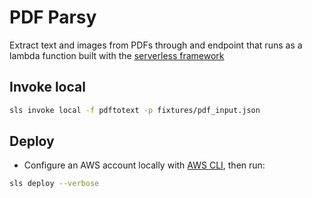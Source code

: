 # PDF Parsy

Extract text and images from PDFs through and endpoint that runs as a lambda function built with the [serverless framework](https://www.serverless.com/)

## Invoke local

``` bash
sls invoke local -f pdftotext -p fixtures/pdf_input.json
```

## Deploy

- Configure an AWS account locally with [AWS CLI](https://aws.amazon.com/cli), then run:

``` bash
sls deploy --verbose
```
